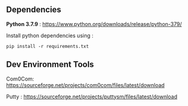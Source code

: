 ## Dependencies

**Python 3.7.9** :  https://www.python.org/downloads/release/python-379/



Install python dependencies using :

```shell
pip install -r requirements.txt
```





## Dev Environment Tools

Com0Com: https://sourceforge.net/projects/com0com/files/latest/download

Putty : https://sourceforge.net/projects/puttysm/files/latest/download 